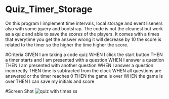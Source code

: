 # Quiz_Timer_Storage
On this program I implement time intervals, local storage and event liseners also with some jquery and bootstrap.
The code is not the cleanest but work as a quiz and able to save the scores of the players. It comes with a times that everytime you get the answer wrong it will decrease by 10 
the score is related to the timer so the higher the time higher the score.

#Criteria 
GIVEN I am taking a code quiz
WHEN I click the start button
THEN a timer starts and I am presented with a question
WHEN I answer a question
THEN I am presented with another question
WHEN I answer a question incorrectly
THEN time is subtracted from the clock
WHEN all questions are answered or the timer reaches 0
THEN the game is over
WHEN the game is over
THEN I can save my initials and score

#Screen Shot 
![quiz with times ss](https://user-images.githubusercontent.com/93230917/143818694-dde99d9e-90d8-4486-9f32-2211ec97d704.png)
